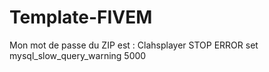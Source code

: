 # Template-FIVEM
Mon mot de passe du ZIP est : Clahsplayer
STOP ERROR set mysql_slow_query_warning 5000
